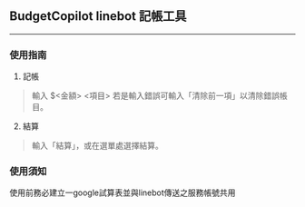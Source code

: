 ## BudgetCopilot linebot 記帳工具
---
### 使用指南

1. 記帳
> 輸入 $<金額> <項目>
> 若是輸入錯誤可輸入「清除前一項」以清除錯誤帳目。
2. 結算
> 輸入「結算」，或在選單處選擇結算。

### 使用須知
使用前務必建立一google試算表並與linebot傳送之服務帳號共用